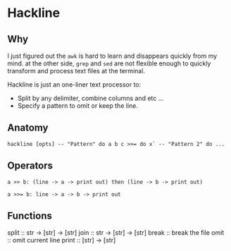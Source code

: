 # Hackline

## Why

I just figured out the `awk` is hard to learn and disappears
quickly from my mind. at the other side, `grep` and `sed` are not flexible
enough to quickly transform and process text files at the terminal.

Hackline is just an one-liner text processor to:

- Split by any delimiter, combine columns and etc ...
- Specify a pattern to omit or keep the line.


## Anatomy

```
hackline [opts] -- "Pattern" do a b c >>= do x` -- "Pattern 2" do ... 
```

## Operators

```
a >> b: (line -> a -> print out) then (line -> b -> print out)
```

```
a >>= b: line -> a -> b -> print out
```

## Functions

split :: str -> [str] -> [str]
join :: str -> [str] -> [str]
break :: break the file
omit ::  omit current line
print :: [str] -> [str]

